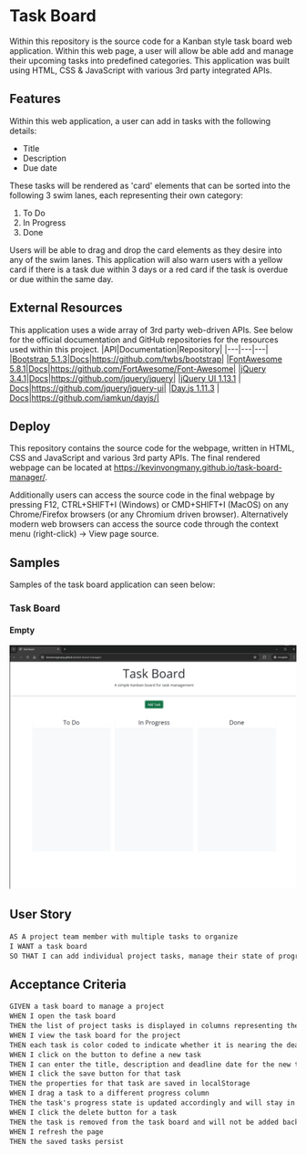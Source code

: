 # Task Board

Within this repository is the source code for a Kanban style task board web application. Within this web page, a user will allow be able add and manage their upcoming tasks into predefined categories. This application was built using HTML, CSS & JavaScript with various 3rd party integrated APIs.

## Features

Within this web application, a user can add in tasks with the following details:
- Title
- Description
- Due date

These tasks will be rendered as 'card' elements that can be sorted into the following 3 swim lanes, each representing their own category:
1. To Do
2. In Progress
3. Done

Users will be able to drag and drop the card elements as they desire into any of the swim lanes.
This application will also warn users with a yellow card if there is a task due within 3 days or a red card if the task is overdue or due within the same day.

## External Resources
This application uses a wide array of 3rd party web-driven APIs. See below for the official documentation and GitHub repositories for the resources used within this project.
|API|Documentation|Repository|
|---|---|---|
|[Bootstrap 5.1.3](https://getbootstrap.com/)|[Docs](https://getbootstrap.com/docs/5.1/getting-started/introduction/)|https://github.com/twbs/bootstrap|
|[FontAwesome 5.8.1](https://fontawesome.com/)|[Docs](https://docs.fontawesome.com/)|https://github.com/FortAwesome/Font-Awesome|
|[jQuery 3.4.1](https://jquery.com/)|[Docs](https://api.jquery.com/)|https://github.com/jquery/jquery|
|[jQuery UI 1.13.1](https://jqueryui.com/) | [Docs](https://api.jqueryui.com/)|https://github.com/jquery/jquery-ui|
|[Day.js 1.11.3](https://day.js.org/en/) | [Docs](https://day.js.org/docs/en/installation/browser)|https://github.com/iamkun/dayjs/|

## Deploy
This repository contains the source code for the webpage, written in HTML, CSS and JavaScript and various 3rd party APIs. The final rendered webpage can be located at https://kevinvongmany.github.io/task-board-manager/.

Additionally users can access the source code in the final webpage by pressing F12, CTRL+SHIFT+I (Windows) or CMD+SHIFT+I (MacOS) on any Chrome/Firefox browsers (or any Chromium driven browser). Alternatively modern web browsers can access the source code through the context menu (right-click) -> View page source.

## Samples
Samples of the task board application can seen below:

### Task Board
#### Empty
![Sample of webpage with no tasks populated](./docs/sample-no-tasks.png)

## User Story

```md
AS A project team member with multiple tasks to organize
I WANT a task board 
SO THAT I can add individual project tasks, manage their state of progress and track overall project progress accordingly
```

## Acceptance Criteria

```md
GIVEN a task board to manage a project
WHEN I open the task board
THEN the list of project tasks is displayed in columns representing the task progress state (Not Yet Started, In Progress, Completed)
WHEN I view the task board for the project
THEN each task is color coded to indicate whether it is nearing the deadline (yellow) or is overdue (red)
WHEN I click on the button to define a new task
THEN I can enter the title, description and deadline date for the new task into a modal dialog
WHEN I click the save button for that task
THEN the properties for that task are saved in localStorage
WHEN I drag a task to a different progress column
THEN the task's progress state is updated accordingly and will stay in the new column after refreshing
WHEN I click the delete button for a task
THEN the task is removed from the task board and will not be added back after refreshing
WHEN I refresh the page
THEN the saved tasks persist
```
